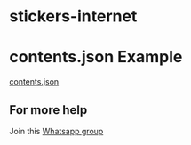 # stickers-internet


# contents.json Example

[contents.json](https://gist.github.com/viztushar/08845eb0d66572101515b22a471cd54c)

## For more help
Join this [Whatsapp group](https://chat.whatsapp.com/GskUyZUgDpaE7aHBLOB4tS)
